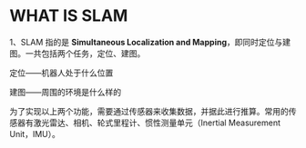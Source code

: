 # WHAT IS SLAM
1、SLAM 指的是 **Simultaneous Localization and Mapping**，即同时定位与建图。一共包括两个任务，定位、建图。

定位——机器人处于什么位置

建图——周围的环境是什么样的

为了实现以上两个功能，需要通过传感器来收集数据，并据此进行推算。常用的传感器有激光雷达、相机、轮式里程计、惯性测量单元（Inertial Measurement Unit，IMU）。
